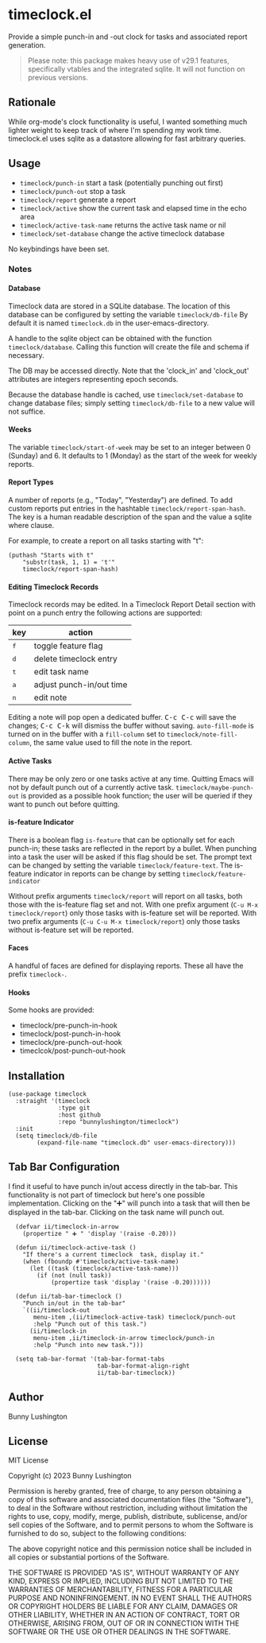 # timeclock.el

Provide a simple punch-in and -out clock for tasks and associated
report generation.

> Please note: this package makes heavy use of v29.1 features,
> specifically vtables and the integrated sqlite.  It will not
> function on previous versions.

## Rationale

While org-mode's clock functionality is useful, I wanted something
much lighter weight to keep track of where I'm spending my work time.
timeclock.el uses sqlite as a datastore allowing for fast arbitrary
queries.

## Usage

  * `timeclock/punch-in` start a task (potentially punching out first)
  * `timeclock/punch-out` stop a task
  * `timeclock/report` generate a report
  * `timeclock/active` show the current task and elapsed time in the echo area
  * `timeclock/active-task-name` returns the active task name or nil
  * `timeclock/set-database` change the active timeclock database

No keybindings have been set.

### Notes

#### Database

Timeclock data are stored in a SQLite database.  The location of this
database can be configured by setting the variable `timeclock/db-file`
By default it is named `timeclock.db` in the user-emacs-directory.

A handle to the sqlite object can be obtained with the function
`timeclock/database`.  Calling this function will create the file and
schema if necessary.

The DB may be accessed directly.  Note that the 'clock_in' and
'clock_out' attributes are integers representing epoch seconds.

Because the database handle is cached, use `timeclock/set-database` to
change database files; simply setting `timeclock/db-file` to a new
value will not suffice.

#### Weeks

The variable `timeclock/start-of-week` may be set to an integer
between 0 (Sunday) and 6.  It defaults to 1 (Monday) as the start of
the week for weekly reports.

#### Report Types

A number of reports (e.g., "Today", "Yesterday") are
defined.  To add custom reports put entries in the hashtable
`timeclock/report-span-hash`.  The key is a human readable description
of the span and the value a sqlite where clause.

For example, to create a report on all tasks starting with "t":

``` emacs-lisp
(puthash "Starts with t"
    "substr(task, 1, 1) = 't'"
    timeclock/report-span-hash)
```

#### Editing Timeclock Records

Timeclock records may be edited.  In a Timeclock Report Detail section
with point on a punch entry the following actions are supported:

| key | action |
| --- | ------ |
| <kbd>f</kbd> | toggle feature flag |
| <kbd>d</kbd> | delete timeclock entry |
| <kbd>t</kbd> | edit task name |
| <kbd>a</kbd> | adjust punch-in/out time |
| <kbd>n</kbd> | edit note |

Editing a note will pop open a dedicated buffer.  <kbd>C-c C-c</kbd>
will save the changes; <kbd>C-c C-k</kbd> will dismiss the buffer
without saving.  `auto-fill-mode` is turned on in the buffer with a
`fill-column` set to `timeclock/note-fill-column`, the same value used
to fill the note in the report.


#### Active Tasks

There may be only zero or one tasks active at any time.  Quitting
Emacs will not by default punch out of a currently active task.
`timeclock/maybe-punch-out` is provided as a possible hook function;
the user will be queried if they want to punch out before quitting.

#### is-feature Indicator

There is a boolean flag `is-feature` that can be optionally set for
each punch-in; these tasks are reflected in the report by a bullet.
When punching into a task the user will be asked if this flag should
be set.  The prompt text can be changed by setting the variable
`timeclock/feature-text`.  The is-feature indicator in reports can be
change by setting `timeclock/feature-indicator`

Without prefix arguments `timeclock/report` will report on all tasks,
both those with the is-feature flag set and not.  With one prefix
argument (`C-u M-x timeclock/report`) only those tasks with is-feature
set will be reported.  With two prefix arguments (`C-u C-u M-x
timeclock/report`) only those tasks without is-feature set will be
reported.

#### Faces

A handful of faces are defined for displaying reports.  These all have
the prefix `timeclock-`.

#### Hooks

Some hooks are provided:

  * timeclock/pre-punch-in-hook
  * timeclock/post-punch-in-hook
  * timeclock/pre-punch-out-hook
  * timeclcok/post-punch-out-hook

## Installation

``` emacs-lisp
(use-package timeclock
  :straight '(timeclock
              :type git
              :host github
              :repo "bunnylushington/timeclock")
  :init
  (setq timeclock/db-file
        (expand-file-name "timeclock.db" user-emacs-directory)))
```


## Tab Bar Configuration

I find it useful to have punch in/out access directly in the tab-bar.
This functionality is not part of timeclock but here's one possible
implementation.  Clicking on the "➕" will punch into a task that will
then be displayed in the tab-bar.  Clicking on the task name will punch out.

``` emacs-lisp
  (defvar ii/timeclock-in-arrow
    (propertize " ➕ " 'display '(raise -0.20)))

  (defun ii/timeclock-active-task ()
    "If there's a current timeclock  task, display it."
    (when (fboundp #'timeclock/active-task-name)
      (let ((task (timeclock/active-task-name)))
        (if (not (null task))
            (propertize task 'display '(raise -0.20))))))

  (defun ii/tab-bar-timeclock ()
    "Punch in/out in the tab-bar"
    `((ii/timeclock-out
       menu-item ,(ii/timeclock-active-task) timeclock/punch-out
       :help "Punch out of this task.")
      (ii/timeclock-in
       menu-item ,ii/timeclock-in-arrow timeclock/punch-in
       :help "Punch into new task.")))

  (setq tab-bar-format '(tab-bar-format-tabs
                         tab-bar-format-align-right
                         ii/tab-bar-timeclock))
```


## Author

Bunny Lushington

## License

MIT License

Copyright (c) 2023 Bunny Lushington

Permission is hereby granted, free of charge, to any person obtaining a copy
of this software and associated documentation files (the "Software"), to deal
in the Software without restriction, including without limitation the rights
to use, copy, modify, merge, publish, distribute, sublicense, and/or sell
copies of the Software, and to permit persons to whom the Software is
furnished to do so, subject to the following conditions:

The above copyright notice and this permission notice shall be included in all
copies or substantial portions of the Software.

THE SOFTWARE IS PROVIDED "AS IS", WITHOUT WARRANTY OF ANY KIND, EXPRESS OR
IMPLIED, INCLUDING BUT NOT LIMITED TO THE WARRANTIES OF MERCHANTABILITY,
FITNESS FOR A PARTICULAR PURPOSE AND NONINFRINGEMENT. IN NO EVENT SHALL THE
AUTHORS OR COPYRIGHT HOLDERS BE LIABLE FOR ANY CLAIM, DAMAGES OR OTHER
LIABILITY, WHETHER IN AN ACTION OF CONTRACT, TORT OR OTHERWISE, ARISING FROM,
OUT OF OR IN CONNECTION WITH THE SOFTWARE OR THE USE OR OTHER DEALINGS IN THE
SOFTWARE.
